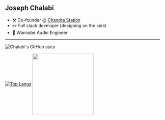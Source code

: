 ## Joseph Chalabi

-   :hammer_and_pick: Co-founder @ [Chandra Station](https://chandrastation.com)
-   :pencil2: Full stack developer (designing on the side)
-   🎵 Wannabe Audio Engineer
---

![Chalabi's GitHub stats](https://github-readme-stats.vercel.app/api?username=chalabi2&theme=dark&show_icons=true)

[![Top Langs](https://github-readme-stats.vercel.app/api/top-langs/?username=chalabi2&hide=html&theme=dark)](https://github.com/anuraghazra/github-readme-stats)
<img align='center' src='https://user-images.githubusercontent.com/5713670/87202985-820dcb80-c2b6-11ea-9f56-7ec461c497c3.gif' width='200'>
